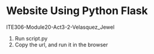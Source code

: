 # Website Using Python Flask
ITE306-Module20-Act3-2-Velasquez_Jewel

1. Run script.py
2. Copy the url, and run it in the browser
